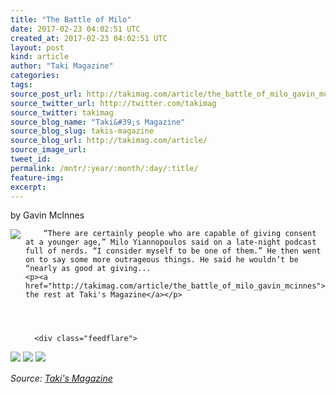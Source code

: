 ```yaml
---
title: "The Battle of Milo"
date: 2017-02-23 04:02:51 UTC
created_at: 2017-02-23 04:02:51 UTC
layout: post
kind: article
author: "Taki Magazine"
categories: 
tags: 
source_post_url: http://takimag.com/article/the_battle_of_milo_gavin_mcinnes
source_twitter_url: http://twitter.com/takimag
source_twitter: takimag
source_blog_name: "Taki&#39;s Magazine"
source_blog_slug: takis-magazine
source_blog_url: http://takimag.com/article/
source_image_url: 
tweet_id:
permalink: /mntr/:year/:month/:day/:title/
feature-img: 
excerpt:
---
```

by Gavin McInnes<br>
	  

<img src="http://takimag.com/images/uploads/bigstock-Large-Hand-Throws-Worker-157837619.jpg" style="float:left;margin-right:8px;">
	






	
		“There are certainly people who are capable of giving consent at a younger age,” Milo Yiannopoulos said on a late-night podcast full of nerds. “I consider myself to be one of them.” He then went on to say some more outrageous things. He said he wouldn’t be “nearly as good at giving...
	<p><a href="http://takimag.com/article/the_battle_of_milo_gavin_mcinnes">Read the rest at Taki's Magazine</a></p>
						
	  
	  
	  
	  <div class="feedflare">
<a href="http://feeds.feedburner.com/~ff/takimag?a=jgDbwgeaL6k:_WAUYGXkRcY:yIl2AUoC8zA"><img src="http://feeds.feedburner.com/~ff/takimag?d=yIl2AUoC8zA" border="0"></a> <a href="http://feeds.feedburner.com/~ff/takimag?a=jgDbwgeaL6k:_WAUYGXkRcY:qj6IDK7rITs"><img src="http://feeds.feedburner.com/~ff/takimag?d=qj6IDK7rITs" border="0"></a> <a href="http://feeds.feedburner.com/~ff/takimag?a=jgDbwgeaL6k:_WAUYGXkRcY:gIN9vFwOqvQ"><img src="http://feeds.feedburner.com/~ff/takimag?i=jgDbwgeaL6k:_WAUYGXkRcY:gIN9vFwOqvQ" border="0"></a>
</div><img src="http://feeds.feedburner.com/~r/takimag/~4/jgDbwgeaL6k" height="1" width="1" alt=""><div class="">
    <i>Source: <a href="http://takimag.com/article/">Taki&#39;s Magazine</a></i>
</div>
